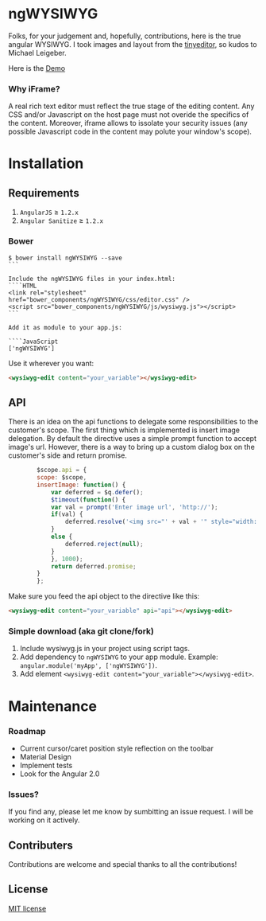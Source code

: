 ngWYSIWYG
=========

Folks, for your judgement and, hopefully, contributions, here is the true angular WYSIWYG.
I took images and layout from the <a href="https://github.com/jessegreathouse/TinyEditor">tinyeditor</a>, so kudos to Michael Leigeber.

Here is the <a href="http://psergus.github.io/ngWYSIWYG/">Demo</a>

### Why iFrame?

A real rich text editor must reflect the true stage of the editing content. Any CSS and/or Javascript on the host page must not overide the specifics of the content.
Moreover, iframe allows to issolate your security issues (any possible Javascript code in the content may polute your window's scope).


Installation
=========================

## Requirements

1. `AngularJS` ≥ `1.2.x`
2. `Angular Sanitize` ≥ `1.2.x`

### Bower

````Shell
$ bower install ngWYSIWYG --save
```

Include the ngWYSIWYG files in your index.html:
````HTML
<link rel="stylesheet" href="bower_components/ngWYSIWYG/css/editor.css" />
<script src="bower_components/ngWYSIWYG/js/wysiwyg.js"></script>
```

Add it as module to your app.js:

````JavaScript
['ngWYSIWYG']
````

Use it wherever you want:

```HTML
<wysiwyg-edit content="your_variable"></wysiwyg-edit>
```

## API

There is an idea on the api functions to delegate some responsibilities to the customer's scope.
The first thing which is implemented is insert image delegation. By default the directive uses a simple prompt function to accept image's url. However,
there is a way to bring up a custom dialog box on the customer's side and return promise.

````JavaScript
	    $scope.api = {
		scope: $scope,
		insertImage: function() {
		    var deferred = $q.defer();
		    $timeout(function() {
			var val = prompt('Enter image url', 'http://');
			if(val) {
			    deferred.resolve('<img src="' + val + '" style="width: 30%;">');
			}
			else {
			    deferred.reject(null);
			}
		    }, 1000);
		    return deferred.promise;
		}
	    };
````
Make sure you feed the api object to the directive like this:

```HTML
<wysiwyg-edit content="your_variable" api="api"></wysiwyg-edit>
```

### Simple download (aka git clone/fork)

1. Include wysiwyg.js in your project using script tags.
2. Add dependency to `ngWYSIWYG` to your app module. Example: ```angular.module('myApp', ['ngWYSIWYG'])```.
3. Add element ```<wysiwyg-edit content="your_variable"></wysiwyg-edit>```.

Maintenance
=========================

### Roadmap

- Current cursor/caret position style reflection on the toolbar
- Material Design
- Implement tests
- Look for the Angular 2.0

### Issues?

If you find any, please let me know by sumbitting an issue request. I will be working on it actively.

## Contributers

Contributions are welcome and special thanks to all the contributions!

## License

[MIT license](http://opensource.org/licenses/MIT)
